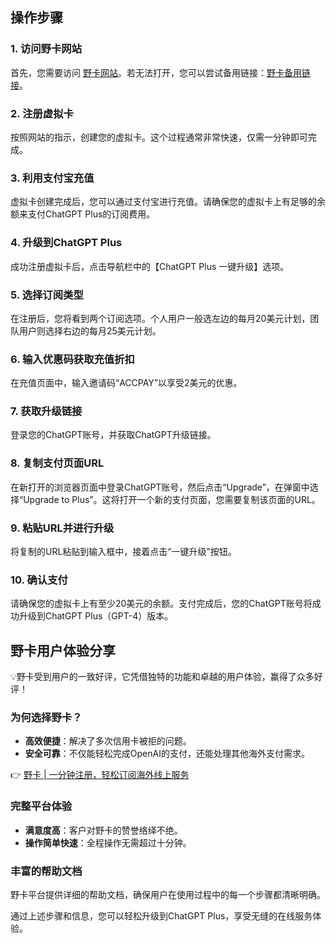 ## 操作步骤

### 1. 访问野卡网站
首先，您需要访问 [野卡网站](https://bit.ly/bewildcard)。若无法打开，您可以尝试备用链接：[野卡备用链接](https://bit.ly/bewildcard)。

### 2. 注册虚拟卡
按照网站的指示，创建您的虚拟卡。这个过程通常非常快速，仅需一分钟即可完成。

### 3. 利用支付宝充值
虚拟卡创建完成后，您可以通过支付宝进行充值。请确保您的虚拟卡上有足够的余额来支付ChatGPT Plus的订阅费用。

### 4. 升级到ChatGPT Plus
成功注册虚拟卡后，点击导航栏中的【ChatGPT Plus 一键升级】选项。

### 5. 选择订阅类型
在注册后，您将看到两个订阅选项。个人用户一般选左边的每月20美元计划，团队用户则选择右边的每月25美元计划。

### 6. 输入优惠码获取充值折扣
在充值页面中，输入邀请码“ACCPAY”以享受2美元的优惠。

### 7. 获取升级链接
登录您的ChatGPT账号，并获取ChatGPT升级链接。

### 8. 复制支付页面URL
在新打开的浏览器页面中登录ChatGPT账号，然后点击“Upgrade”，在弹窗中选择“Upgrade to Plus”。这将打开一个新的支付页面，您需要复制该页面的URL。

### 9. 粘贴URL并进行升级
将复制的URL粘贴到输入框中，接着点击“一键升级”按钮。

### 10. 确认支付
请确保您的虚拟卡上有至少20美元的余额。支付完成后，您的ChatGPT账号将成功升级到ChatGPT Plus（GPT-4）版本。

## 野卡用户体验分享
💡野卡受到用户的一致好评，它凭借独特的功能和卓越的用户体验，赢得了众多好评！

### 为何选择野卡？
- **高效便捷**：解决了多次信用卡被拒的问题。
- **安全可靠**：不仅能轻松完成OpenAI的支付，还能处理其他海外支付需求。

👉 [野卡 | 一分钟注册，轻松订阅海外线上服务](https://bit.ly/bewildcard)

### 完整平台体验
- **满意度高**：客户对野卡的赞誉络绎不绝。
- **操作简单快速**：全程操作无需超过十分钟。

### 丰富的帮助文档
野卡平台提供详细的帮助文档，确保用户在使用过程中的每一个步骤都清晰明确。

通过上述步骤和信息，您可以轻松升级到ChatGPT Plus，享受无缝的在线服务体验。